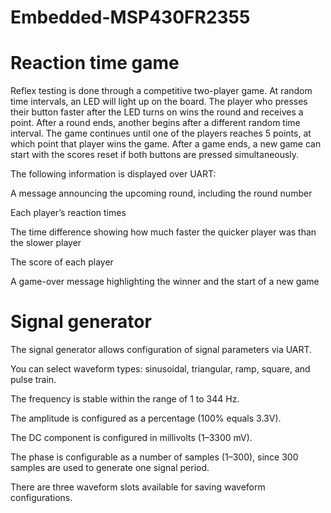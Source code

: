 # Embedded-MSP430FR2355

# Reaction time game

Reflex testing is done through a competitive two-player game. At random time intervals, an LED will light up on the board. The player who presses their button faster after the LED turns on wins the round and receives a point. After a round ends, another begins after a different random time interval. The game continues until one of the players reaches 5 points, at which point that player wins the game. After a game ends, a new game can start with the scores reset if both buttons are pressed simultaneously.

The following information is displayed over UART:

A message announcing the upcoming round, including the round number

Each player’s reaction times

The time difference showing how much faster the quicker player was than the slower player

The score of each player

A game-over message highlighting the winner and the start of a new game


# Signal generator

The signal generator allows configuration of signal parameters via UART.

You can select waveform types: sinusoidal, triangular, ramp, square, and pulse train.

The frequency is stable within the range of 1 to 344 Hz.

The amplitude is configured as a percentage (100% equals 3.3V).

The DC component is configured in millivolts (1–3300 mV).

The phase is configurable as a number of samples (1–300), since 300 samples are used to generate one signal period.

There are three waveform slots available for saving waveform configurations.
